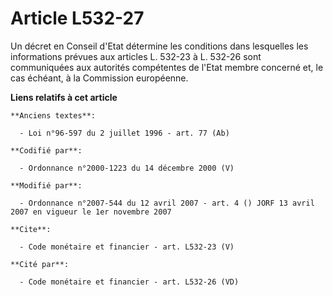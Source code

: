 # Article L532-27

Un décret en Conseil d'Etat détermine les conditions dans lesquelles les informations prévues aux articles L. 532-23 à L.
532-26 sont communiquées aux autorités compétentes de l'Etat membre concerné et, le cas échéant, à la Commission européenne.

**Liens relatifs à cet article**

	**Anciens textes**:

	  - Loi n°96-597 du 2 juillet 1996 - art. 77 (Ab)

	**Codifié par**:

	  - Ordonnance n°2000-1223 du 14 décembre 2000 (V)

	**Modifié par**:

	  - Ordonnance n°2007-544 du 12 avril 2007 - art. 4 () JORF 13 avril 2007 en vigueur le 1er novembre 2007

	**Cite**:

	  - Code monétaire et financier - art. L532-23 (V)

	**Cité par**:

	  - Code monétaire et financier - art. L532-26 (VD)
